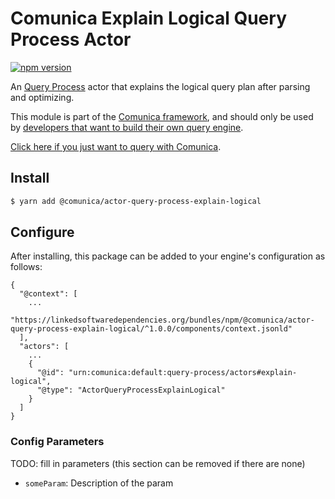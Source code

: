# Comunica Explain Logical Query Process Actor

[![npm version](https://badge.fury.io/js/%40comunica%2Factor-query-process-explain-logical.svg)](https://www.npmjs.com/package/@comunica/actor-query-process-explain-logical)

An [Query Process](https://github.com/comunica/comunica/tree/master/packages/bus-query-process) actor
that explains the logical query plan after parsing and optimizing.

This module is part of the [Comunica framework](https://github.com/comunica/comunica),
and should only be used by [developers that want to build their own query engine](https://comunica.dev/docs/modify/).

[Click here if you just want to query with Comunica](https://comunica.dev/docs/query/).

## Install

```bash
$ yarn add @comunica/actor-query-process-explain-logical
```

## Configure

After installing, this package can be added to your engine's configuration as follows:
```text
{
  "@context": [
    ...
    "https://linkedsoftwaredependencies.org/bundles/npm/@comunica/actor-query-process-explain-logical/^1.0.0/components/context.jsonld"  
  ],
  "actors": [
    ...
    {
      "@id": "urn:comunica:default:query-process/actors#explain-logical",
      "@type": "ActorQueryProcessExplainLogical"
    }
  ]
}
```

### Config Parameters

TODO: fill in parameters (this section can be removed if there are none)

* `someParam`: Description of the param

